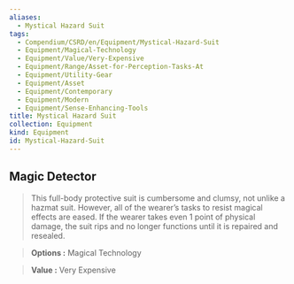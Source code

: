 ```yaml
---
aliases:
  - Mystical Hazard Suit
tags:
  - Compendium/CSRD/en/Equipment/Mystical-Hazard-Suit
  - Equipment/Magical-Technology
  - Equipment/Value/Very-Expensive
  - Equipment/Range/Asset-for-Perception-Tasks-At
  - Equipment/Utility-Gear
  - Equipment/Asset
  - Equipment/Contemporary
  - Equipment/Modern
  - Equipment/Sense-Enhancing-Tools
title: Mystical Hazard Suit
collection: Equipment
kind: Equipment
id: Mystical-Hazard-Suit
---
```

## Magic Detector    
>This full-body protective suit is cumbersome and clumsy, not unlike a hazmat suit. However, all of the wearer’s tasks to resist magical effects are eased. If the wearer takes even 1 point of physical damage, the suit rips and no longer functions until it is repaired and resealed.   
    
> **Options :** Magical Technology    
> **Value :** Very Expensive  
